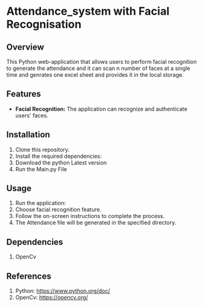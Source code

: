 # Attendance_system with Facial Recognisation

## Overview
This Python web-application that allows users to perform facial recognition to generate the attendance and it can scan n number of faces at a single time and genrates one excel sheet and provides it in the local storage.

## Features
- **Facial Recognition:** The application can recognize and authenticate users' faces.
  
## Installation
1. Clone this repository.
2. Install the required dependencies:
3. Download the python Latest version
4. Run the Main.py File
   
## Usage
1. Run the application:
2. Choose facial recognition feature.
3. Follow the on-screen instructions to complete the process.
4. The Attendance file will be generated in the specified directory.

## Dependencies
1. OpenCv

## References
1. Python: https://www.python.org/doc/
2. OpenCv: https://opencv.org/
